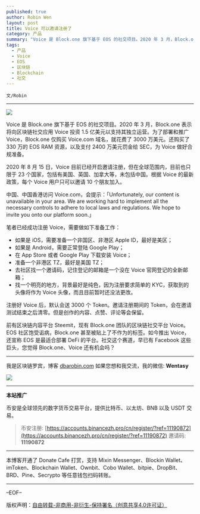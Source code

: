 ```yaml
---
published: true
author: Robin Wen
layout: post
title: Voice 可以邀请注册了
category: 产品
summary: "Voice 是 Block.one 旗下基于 EOS 的社交项目。2020 年 3 月，Block.one 表示将向区块链社交应用 Voice 投资 1.5 亿美元以支持其独立运营。为了部署和推广 Voice，Block.one 仅购买 Voice.com 域名，就花费了 3000 万美元。还购买了 330 万的 EOS RAM 资源，以及支付 2400 万美元罚金给 SEC，为 Voice 做好合规准备。前有区块链内容平台 Steemit，现有 Block.one 团队的区块链社交平台 Voice。EOS 社区饱受诟病，Block.one 甚至被贴上了不作为的标签。如今推出 Voice，还宣称 EOS 是最适合部署 DeFi 的平台。社交这个赛道，早已有 Facebook 这些巨头，您觉得 Block.one、Voice 还有机会吗？"
tags:
  - 产品
  - Voice
  - EOS
  - 区块链
  - Blockchain
  - 社交
---
```


`文/Robin`

***

![](https://cdn.dbarobin.com/oyjku84.png)

Voice 是 Block.one 旗下基于 EOS 的社交项目。2020 年 3 月，Block.one 表示将向区块链社交应用 Voice 投资 1.5 亿美元以支持其独立运营。为了部署和推广 Voice，Block.one 仅购买 Voice.com 域名，就花费了 3000 万美元。还购买了 330 万的 EOS RAM 资源，以及支付 2400 万美元罚金给 SEC，为 Voice 做好合规准备。

2020 年 8 月 15 日，Voice 目前已经开启邀请注册，但在全球范围内，目前也只限于 23 个国家，包括有美国、英国、加拿大等，未包括中国。根据 Voice 的最新政策，每个 Voice 用户只可以邀请 10 个朋友加入。

中国、中国香港访问 Voice.com，会提示：「Unfortunately, our content is unavailable in your area. We are working hard to implement all the necessary controls to adhere to local laws and regulations. We hope to invite you onto our platform soon.」

笔者已经成功注册 Voice，需要做如下准备工作：

* 如果是 iOS，需要准备一个非国区、非港区 Apple ID，最好是美区；
* 如果是 Android，需要正常登陆 Google Play；
* 在 App Store 或者 Google Play 下载安装 Voice；
* 准备一个非港区 TZ，最好是美国 TZ；
* 去社区找一个邀请码，记住登记的邮箱是一个没在 Voice 官网登记的全新邮箱；
* 找一个明亮的地方，背景最好是纯色，因为注册要求简单的 KYC，获取到的头像将作为 Voice 头像，而且目前暂时还没法更改。

注册好 Voice 后，默认会送 3000 个 Token。邀请注册期间的 Token，会在邀请测试结束之后清零。但是创作的内容、点赞、评论等会保留。

前有区块链内容平台 Steemit，现有 Block.one 团队的区块链社交平台 Voice。EOS 社区饱受诟病，Block.one 甚至被贴上了不作为的标签。如今推出 Voice，还宣称 EOS 是最适合部署 DeFi 的平台。社交这个赛道，早已有 Facebook 这些巨头，您觉得 Block.one、Voice 还有机会吗？

***

我是区块链罗宾，博客 [dbarobin.com](https://dbarobin.com/)
如果您想和我交流，我的微信: **Wentasy**

![](https://cdn.dbarobin.com/v4yywe2.png)

***

**本站推广**

币安是全球领先的数字货币交易平台，提供比特币、以太坊、BNB 以及 USDT 交易。

> 币安注册: [https://accounts.binancezh.pro/cn/register/?ref=11190872](https://accounts.binancezh.pro/cn/register/?ref=11190872)
> 邀请码: **11190872**

***

本博客开通了 Donate Cafe 打赏，支持 Mixin Messenger、Blockin Wallet、imToken、Blockchain Wallet、Ownbit、Cobo Wallet、bitpie、DropBit、BRD、Pine、Secrypto 等任意钱包扫码转账。

<center>
    <div class="--donate-button"
         data-button-id="f8b9df0d-af9a-460d-8258-d3f435445075"
    ></div>
</center>

***

–EOF–

版权声明：[自由转载-非商用-非衍生-保持署名（创意共享4.0许可证）](http://creativecommons.org/licenses/by-nc-nd/4.0/deed.zh)